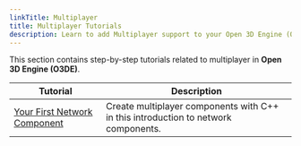 ```yaml
---
linkTitle: Multiplayer
title: Multiplayer Tutorials
description: Learn to add Multiplayer support to your Open 3D Engine (O3DE) projects.
---
```


This section contains step-by-step tutorials related to multiplayer in **Open 3D Engine (O3DE)**.

| Tutorial | Description |
| - | - |
| [Your First Network Component](first-multiplayer-component) | Create multiplayer components with C++ in this introduction to network components. |
